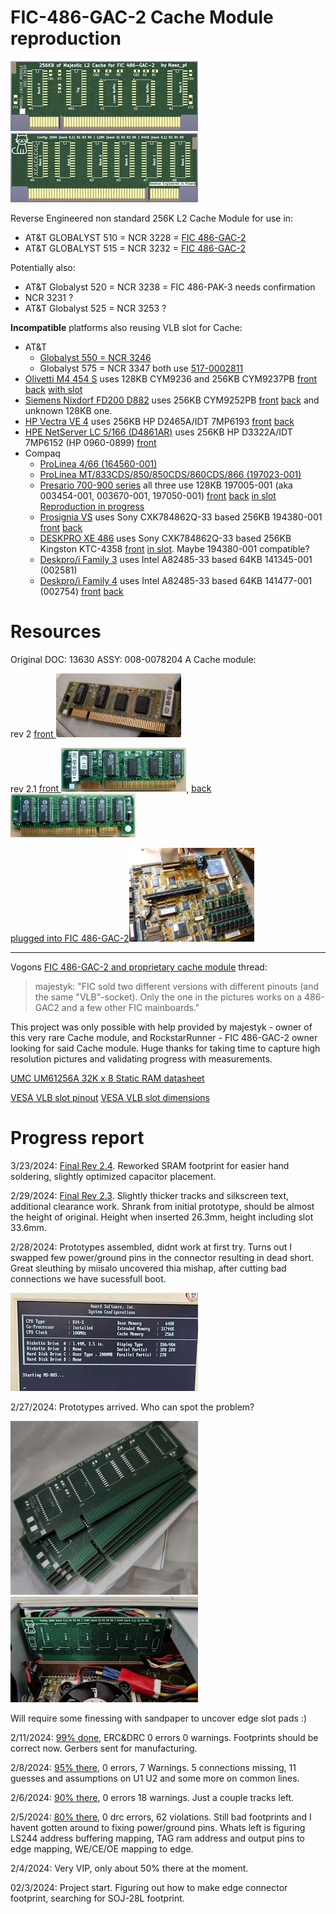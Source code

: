 # FIC-486-GAC-2 Cache Module reproduction
[<img src="front render c.jpg">](/front%20render.png?raw=true) [<img src="back render c.jpg">](/back%20render.png?raw=true)

Reverse Engineered non standard 256K L2 Cache Module for use in:

- AT&T GLOBALYST 510 = NCR 3228 = [FIC 486-GAC-2](https://theretroweb.com/motherboards/s/fic-486-gac-2)
- AT&T GLOBALYST 515 = NCR 3232 = [FIC 486-GAC-2](https://theretroweb.com/motherboards/s/fic-486-gac-2)

Potentially also:
- AT&T Globalyst 520 = NCR 3238 = FIC 486-PAK-3 needs confirmation
- NCR 3231 ?
- AT&T Globalyst 525 = NCR 3253 ?

**Incompatible** platforms also reusing VLB slot for Cache:
- AT&T
  - [Globalyst 550 = NCR 3246](https://theretroweb.com/motherboards/s/atandt,-inc.-at-and-t,-inc.-globalyst-550-c) 
  - Globalyst 575 = NCR 3347 both use [517-0002811](/not%20compatible%20proprietary%20vlb%20cache%20modules/ATT-Globalyst_550_575.jpg)
- [Olivetti M4 454 S](https://theretroweb.com/motherboards/s/olivetti-m4-4x4) uses 128KB CYM9236 and 256KB CYM9237PB [front](/not%20compatible%20proprietary%20vlb%20cache%20modules/CYM9236.jpg?raw=true) [back](/not%20compatible%20proprietary%20vlb%20cache%20modules/CYM9236%20back.jpg?raw=true) [with slot](/not%20compatible%20proprietary%20vlb%20cache%20modules/CYM9236%20and%20slot.jpg?raw=true)
- [Siemens Nixdorf FD200 D882](https://theretroweb.com/motherboards/s/siemens-nixdorf-system-board-d882) uses 256KB CYM9252PB [front](/not%20compatible%20proprietary%20vlb%20cache%20modules/Siemens%20Nixdorf%20FD200%20D882%20cym9252pb.JPG?raw=true) [back](/not%20compatible%20proprietary%20vlb%20cache%20modules/Siemens%20Nixdorf%20FD200%20D882%20cym9252pb%20back.JPG?raw=true) and unknown 128KB one.
- [HP Vectra VE 4](https://theretroweb.com/motherboards/s/hp-vectra-ve-4-xxx-d3501) uses 256KB HP D2465A/IDT 7MP6193 [front](/not%20compatible%20proprietary%20vlb%20cache%20modules/HP%20Vectra%20VE%204%20256%20KB%20Cache%20D2465A.webp?raw=true) [back](/not%20compatible%20proprietary%20vlb%20cache%20modules/HP%20Vectra%20VE%204%20256%20KB%20Cache%20D2465A%20back.webp?raw=true)
- [HPE NetServer LC 5/166 (D4861AR)](https://theretroweb.com/motherboards/s/hp-netserver-lc) uses 256KB HP D3322A/IDT 7MP6152 (HP 0960-0899) [front](/not%20compatible%20proprietary%20vlb%20cache%20modules/7MP6152.jpg?raw=true)
- Compaq
  - [ProLinea 4/66 (164560-001)](https://theretroweb.com/motherboards/s/compaq-prolinea-4-66)
  - [ProLinea MT/833CDS/850/850CDS/860CDS/866 (197023-001)](https://theretroweb.com/motherboards/s/compaq-prolinea-mt)
  - [Presario 700-900 series](https://theretroweb.com/motherboards/s/compaq-presario-700-900-series-486) all three use 128KB 197005-001 (aka 003454-001, 003670-001, 197050-001) [front](/not%20compatible%20proprietary%20vlb%20cache%20modules/Compaq%20197005-001.jpg?raw=true) [back](/not%20compatible%20proprietary%20vlb%20cache%20modules/Compaq%20197005-001%20back.jpg?raw=true) [in slot](/not%20compatible%20proprietary%20vlb%20cache%20modules/Compaq%20197005-001%20in%20slot.jpg?raw=true) [Reproduction in progress](https://github.com/wichers/Compaq-Cache-Module-197005-001)
  - [Prosignia VS](https://www.digitaldungeon.be/digitaldungeon/computer/compaq/prosignia-vs_01/prosignia-vs_01.html) uses Sony CXK784862Q-33 based 256KB 194380-001 [front](/not%20compatible%20proprietary%20vlb%20cache%20modules/Compaq%20194380-001.jpg?raw=true) [back](/not%20compatible%20proprietary%20vlb%20cache%20modules/Compaq%20194380-001%20back.jpg?raw=true)
  - [DESKPRO XE 486](https://theretroweb.com/motherboards/s/compaq-deskpro-xe-486) uses Sony CXK784862Q-33 based 256KB Kingston KTC-4358 [front](/not%20compatible%20proprietary%20vlb%20cache%20modules/Kingston%20KTC-4358.jpg?raw=true) [in slot](/not%20compatible%20proprietary%20vlb%20cache%20modules/Kingston%20KTC-4358%20inside%20deskpro-xe-486.jpg?raw=true). Maybe 194380-001 compatible?
  - [Deskpro/i Family 3](https://theretroweb.com/motherboards/s/compaq-deskpro-i-family-3-25i-rev-1-p-n-002) uses Intel A82485-33 based 64KB 141345-001 (002581)
  - [Deskpro/i Family 4](https://theretroweb.com/motherboards/s/compaq-deskpro-i-family-4-25is-rev-3-p-n-00) uses Intel A82485-33 based 64KB 141477-001 (002754) [front](/not%20compatible%20proprietary%20vlb%20cache%20modules/Compaq%20002754-001.jpg?raw=true) [back](/not%20compatible%20proprietary%20vlb%20cache%20modules/Compaq%20002754-001%20back.jpg?raw=true)
# Resources
Original DOC: 13630 ASSY: 008-0078204 A Cache module:

rev 2 [front <img src="DOC13630c.jpg" width='200'>](/DOC13630.jpg?raw=true)

rev 2.1 [front <img src="P1220276c.jpg" width='200'>](/P1220276.JPG?raw=true), [back <img src="P1220275c.jpg" width='200'>](/P1220275.JPG?raw=true)

[plugged into FIC 486-GAC-2<img src="P1220281c.jpg" width='200'>](/P1220281.JPG?raw=true)

-----
Vogons [FIC 486-GAC-2 and proprietary cache module](https://www.vogons.org/viewtopic.php?f=46&t=94550) thread:
>majestyk: "FIC sold two different versions with different pinouts (and the same "VLB"-socket). Only the one in the pictures works on a 486-GAC2 and a few other FIC mainboards."

This project was only possible with help provided by majestyk - owner of this very rare Cache module, and RockstarRunner - FIC 486-GAC-2 owner looking for said Cache module. Huge thanks for taking time to capture high resolution pictures and validating progress with measurements.

[UMC UM61256A 32K x 8 Static RAM datasheet](/UMC_UM61256A.pdf)

[VESA VLB slot pinout](/VLB_pins.png) [VESA VLB slot dimensions](/vlb-edge-conn.png)

# Progress report

3/23/2024: [Final Rev 2.4](/FIC%20486-GAC-2%20cache%20Final%20rev2.4.png). Reworked SRAM footprint for easier hand soldering, slightly optimized capacitor placement.

2/29/2024: [Final Rev 2.3](/FIC%20486-GAC-2%20cache%20Final%20rev2.3.png). Slightly thicker tracks and silkscreen text, additional clearance work. Shrank from initial prototype, should be almost the height of original. Height when inserted 26.3mm, height including slot 33.6mm. 

2/28/2024: Prototypes assembled, didnt work at first try. Turns out I swapped few power/ground pins in the connector resulting in dead short. Great sleuthing by miisalo uncovered thia mishap, after cutting bad connections we have sucessfull boot.

[<img src="boot c.jpg">](/boot.jpg?raw=true)

2/27/2024: Prototypes arrived. Who can spot the problem?

[<img src="prototypes c.jpg">](/prototypes.jpg?raw=true) [<img src="prototype in slot c.jpg">](/prototype%20in%20slot.jpg?raw=true)

Will require some finessing with sandpaper to uncover edge slot pads :)

2/11/2024: [99% done](/FIC%20486-GAC-2%20cache%20coast%20VIP%2099%25.png), ERC&DRC 0 errors 0 warnings. Footprints should be correct now. Gerbers sent for manufacturing.

2/8/2024: [95% there](/FIC%20486-GAC-2%20cache%20coast%20VIP%2095%25.png), 0 errors, 7 Warnings. 5 connections missing, 11 guesses and assumptions on U1 U2 and some more on common lines.

2/6/2024: [90% there](/FIC%20486-GAC-2%20cache%20coast%20VIP%2090%25.png), 0 errors 18 warnings. Just a couple tracks left.

2/5/2024: [80% there](/FIC%20486-GAC-2%20cache%20coast%20VIP%2080%25.png), 0 drc errors, 62 violations. Still bad footprints and I havent gotten around to fixing power/ground pins. Whats left is figuring LS244 address buffering mapping, TAG ram address and output pins to edge mapping, WE/CE/OE mapping to edge.

2/4/2024: Very VIP, only about 50% there at the moment.

02/3/2024: Project start. Figuring out how to make edge connector footprint, searching for SOJ-28L footprint.
